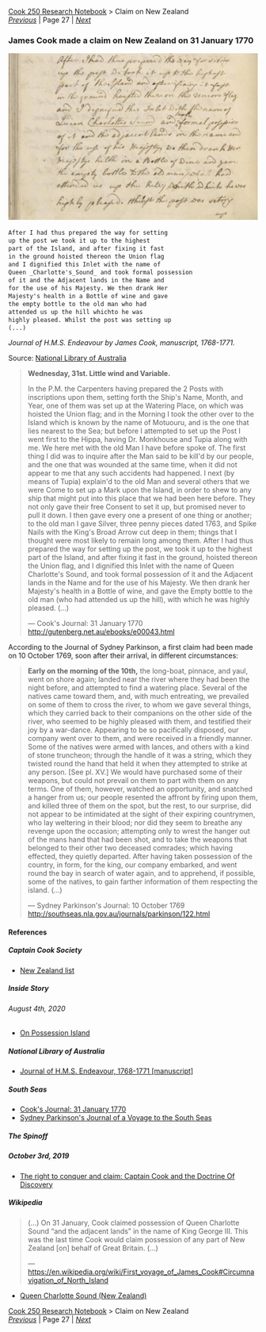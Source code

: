 [Cook 250 Research Notebook](../) > Claim on New Zealand  
*[Previous](../p26-te-rakau/)* | Page 27 | *[Next](../p28-maori-place-names/)*
### James Cook made a claim on New Zealand on 31 January 1770

![Claim on New Zealand, James Cook Journal, 31 January 1770](pictures/15x10cm-james-cook-claim-on-new-zealand.jpg)

```
After I had thus prepared the way for setting
up the post we took it up to the highest
part of the Island, and after fixing it fast
in the ground hoisted thereon the Union flag
and I dignified this Inlet with the name of
Queen _Charlotte's_Sound_ and took formal possession
of it and the Adjacent lands in the Name and
for the use of his Majesty. We then drank Her
Majesty's health in a Bottle of wine and gave
the empty bottle to the old man who had
attended us up the hill whichto he was
highly pleased. Whilst the post was setting up
(...)
```

*Journal of H.M.S. Endeavour by James Cook, manuscript, 1768-1771.*

Source: [National Library of Australia](https://nla.gov.au/nla.obj-229024441/view)


> **Wednesday, 31st. Little wind and Variable.**
>
> In the P.M. the Carpenters having prepared the 2 Posts with inscriptions
> upon them, setting forth the Ship's Name, Month, and Year, one of them
> was set up at the Watering Place, on which was hoisted the Union flag;
> and in the Morning I took the other over to the Island which is known
> by the name of Motuouru, and is the one that lies nearest to the Sea;
> but before I attempted to set up the Post I went first to the Hippa,
> having Dr. Monkhouse and Tupia along with me. We here met with the old
> Man I have before spoke of. The first thing I did was to inquire after
> the Man said to be kill'd by our people, and the one that was wounded
> at the same time, when it did not appear to me that any such accidents
> had happened. I next (by means of Tupia) explain'd to the old Man and
> several others that we were Come to set up a Mark upon the Island,
> in order to shew to any ship that might put into this place that we
> had been here before. They not only gave their free Consent to set it up,
> but promised never to pull it down. I then gave every one a present of one
> thing or another; to the old man I gave Silver, three penny pieces dated
> 1763, and Spike Nails with the King's Broad Arrow cut deep in them; things
> that I thought were most likely to remain long among them. After I had thus
> prepared the way for setting up the post, we took it up to the highest part
> of the Island, and after fixing it fast in the ground, hoisted thereon the
> Union flag, and I dignified this Inlet with the name of Queen Charlotte's
> Sound, and took formal possession of it and the Adjacent lands in the Name
> and for the use of his Majesty. We then drank her Majesty's health in a
> Bottle of wine, and gave the Empty bottle to the old man (who had attended
> us up the hill), with which he was highly pleased. (...)
>
> — Cook's Journal: 31 January 1770
> http://gutenberg.net.au/ebooks/e00043.html

According to the Journal of Sydney Parkinson, a first claim had been made
on 10 October 1769, soon after their arrival, in different circumstances:

> **Early on the morning of the 10th,** the long-boat, pinnace, and yaul,
> went on shore again; landed near the river where they had been the night
> before, and attempted to find a watering place. Several of the natives came
> toward them, and, with much entreating, we prevailed on some of them to
> cross the river, to whom we gave several things, which they carried back to
> their companions on the other side of the river, who seemed to be highly
> pleased with them, and testified their joy by a war-dance. Appearing to be
> so pacifically disposed, our company went over to them, and were received in
> a friendly manner. Some of the natives were armed with lances, and others
> with a kind of stone truncheon; through the handle of it was a string, which
> they twisted round the hand that held it when they attempted to strike at
> any person. [See pl. XV.] We would have purchased some of their weapons,
> but could not prevail on them to part with them on any terms. One of them,
> however, watched an opportunity, and snatched a hanger from us; our people
> resented the affront by firing upon them, and killed three of them on the
> spot, but the rest, to our surprise, did not appear to be intimidated at the
> sight of their expiring countrymen, who lay weltering in their blood; nor
> did they seem to breathe any revenge upon the occasion; attempting only to
> wrest the hanger out of the mans hand that had been shot, and to take the
> weapons that belonged to their other two deceased comrades; which having
> effected, they quietly departed. After having taken possession of the
> country, in form, for the king, our company embarked, and went round the bay
> in search of water again, and to apprehend, if possible, some of the natives,
> to gain farther information of them respecting the island. (...)
>
> — Sydney Parkinson's Journal: 10 October 1769
> http://southseas.nla.gov.au/journals/parkinson/122.html


#### References

##### Captain Cook Society

* [New Zealand list](https://www.captaincooksociety.com/home/detail/new-zealand-list)

##### Inside Story

###### August 4th, 2020

* [On Possession Island](https://insidestory.org.au/on-possession-island/)

##### National Library of Australia

* [Journal of H.M.S. Endeavour, 1768-1771 [manuscript]](https://catalogue.nla.gov.au/Record/3525402)

##### South Seas

* [Cook's Journal: 31 January 1770](http://southseas.nla.gov.au/journals/cook/17700131.html)
* [Sydney Parkinson's Journal of a Voyage to the South Seas](http://southseas.nla.gov.au/journals/parkinson/122.html)

##### The Spinoff

##### October 3rd, 2019

* [The right to conquer and claim: Captain Cook and the Doctrine Of Discovery](https://thespinoff.co.nz/atea/03-10-2019/the-right-to-conquer-and-claim-captain-cook-and-the-doctrine-of-discovery/)

##### Wikipedia

> (...) On 31 January, Cook claimed possession of Queen Charlotte Sound
> “and the adjacent lands” in the name of King George III. This was the
> last time Cook would claim possession of any part of New Zealand [on]
> behalf of Great Britain. (...)
>
> — https://en.wikipedia.org/wiki/First_voyage_of_James_Cook#Circumnavigation_of_North_Island

* [Queen Charlotte Sound (New Zealand)](https://en.wikipedia.org/wiki/Queen_Charlotte_Sound_(New_Zealand))

[Cook 250 Research Notebook](../) > Claim on New Zealand  
*[Previous](../p26-te-rakau/)* | Page 27 | *[Next](../p28-maori-place-names/)*
